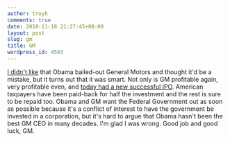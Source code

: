 ```yaml
---
author: troyh
comments: true
date: 2010-11-18 21:27:45+00:00
layout: post
slug: gm
title: GM
wordpress_id: 4593
---
```


[I didn't like](http://troyandgay.com/blog/2008/11/10/we-should-let-gm-and-ford-die/) that Obama bailed-out General Motors and thought it'd be a mistake, but it turns out that it was smart. Not only is GM profitable again, very profitable even, and [today had a new successful IPO](http://online.wsj.com/article/SB10001424052748704104104575623061936893220.html?mod=WSJ_business_whatsNews). American taxpayers have been paid-back for half the investment and the rest is sure to be repaid too. Obama and GM want the Federal Government out as soon as possible because it's a conflict of interest to have the government be invested in a corporation, but it's hard to argue that Obama hasn't been the best GM CEO in many decades. I'm glad I was wrong. Good job and good luck, GM.
